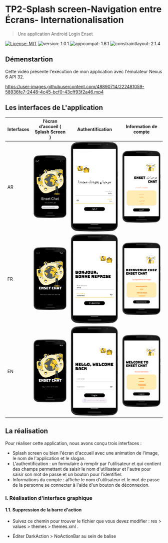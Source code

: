 # TP2-Splash screen-Navigation entre Écrans- Internationalisation
> Une application Android Login Enset

[![License: MIT](https://img.shields.io/badge/License-MIT-yellow.svg)](https://opensource.org/licenses/MIT)
![version: 1.0.1](https://img.shields.io/badge/version-1.0.1-blue)
![appcompat: 1.6.1](https://img.shields.io/badge/appcompat-1.6.1-green)
![constraintlayout: 2.1.4](https://img.shields.io/badge/constraintlayout-2.1.4-red)



## Démenstartion

Cette vidéo présente l'exécution de mon application avec l'émulateur Nexus 6 API 32.

https://user-images.githubusercontent.com/48890714/222481059-58936fe7-2448-4c45-bcf0-43cff93f2a46.mp4


## Les interfaces de L'application 

| Interfaces  | l’écran d’accueil ( Splash Screen )                                                                                 | Authentification                                                                                                    | Information de compte                                                                                               |
|-------------|---------------------------------------------------------------------------------------------------------------------|---------------------------------------------------------------------------------------------------------------------|---------------------------------------------------------------------------------------------------------------------|
| AR          | ![Image](https://github.com/sokainadaabal/MobileDevelopmentTPs/blob/main/LoginEnset/app/Captures/Interface1-ar.png) | ![Image](https://github.com/sokainadaabal/MobileDevelopmentTPs/blob/main/LoginEnset/app/Captures/Interface2-ar.png) | ![Image](https://github.com/sokainadaabal/MobileDevelopmentTPs/blob/main/LoginEnset/app/Captures/Interface3-ar.png) |
| FR          | ![Image](https://github.com/sokainadaabal/MobileDevelopmentTPs/blob/main/LoginEnset/app/Captures/Interface1-fr.png) | ![Image](https://github.com/sokainadaabal/MobileDevelopmentTPs/blob/main/LoginEnset/app/Captures/Interface2-fr.png) | ![Image](https://github.com/sokainadaabal/MobileDevelopmentTPs/blob/main/LoginEnset/app/Captures/Interface3-fr.png) |
| EN          | ![Image](https://github.com/sokainadaabal/MobileDevelopmentTPs/blob/main/LoginEnset/app/Captures/Interface1-en.png) | ![Image](https://github.com/sokainadaabal/MobileDevelopmentTPs/blob/main/LoginEnset/app/Captures/Interface2-en.png) | ![Image](https://github.com/sokainadaabal/MobileDevelopmentTPs/blob/main/LoginEnset/app/Captures/Interface3-en.png) |


## La réalisation 

Pour réaliser cette application, nous avons conçu trois interfaces : 
  - Splash screen ou bien l'écran d'accueil avec une animation de l'image, le nom de l'application et le slogan.
  - L'authentification : un formulaire à remplir par l'utilisateur et qui contient des champs permettant de saisir le nom d'utilisateur et l'autre pour saisir son mot de passe et un bouton pour l'identifier.
  - Informations du compte : affiche le nom d'utilisateur et le mot de passe de la personne se connecter à l'aide d'un bouton de déconnexion.

### I. Réalisation d'interface graphique
#### 1.1. Suppression de la barre d'action

   - Suivez ce chemin pour trouver le fichier que vous devez modifier : res > values > themes > themes.xml .
   - Éditer DarkAction > NoActionBar au sein de balise <style>.  
  
       ```` xml
            <resources>
              <!-- Base application theme. -->
              <style name="Theme.LoginEnset" parent="Theme.MaterialComponents.DayNight.NoActionBar">
                  <!-- Primary brand color. -->
                  <item name="colorPrimary">@color/purple_500</item>
                  <item name="colorPrimaryVariant">@color/MycalorforApp</item>
                  <item name="colorOnPrimary">@color/white</item>
                  <!-- Secondary brand color. -->
                  <item name="colorSecondary">@color/teal_200</item>
                  <item name="colorSecondaryVariant">@color/teal_700</item>
                  <item name="colorOnSecondary">@color/black</item>
                  <!-- Status bar color. -->
                  <item name="android:statusBarColor">?attr/colorPrimaryVariant</item>
                  <!-- Customize your theme here. -->
                  <item name="android:windowContentTransitions">true</item>
              </style>
           </resources>
      ````
  
#### 1.2. Masquer la barre d'état dans l'activite Android 
  
  Masquer la barre de statut dans un studio Android à partir de l'activité spécifique. Ouvrez le fichier Java pour cette activité et ajoutez la ligne simple indiquée ci-dessous, au-dessus de la méthode setContentView() dans onCreate() dans .java du code.
  
  ``` java
        this.getWindow().setFlags(WindowManager.LayoutParams.FLAG_ALT_FOCUSABLE_IM,WindowManager.LayoutParams.FLAG_ALT_FOCUSABLE_IM);
  ```
  
#### 1.3. Concevoir les interfaces 
##### 1.3.1. Splach Screen
  
  Celle-ci contient une image, le nom de l'application et le slogan.
  
  ``` xml
        <ImageView
              android:id="@+id/image"
              android:layout_width="wrap_content"
              android:layout_height="wrap_content"
              android:layout_marginStart="10dp"
              android:layout_marginEnd="10dp"
              android:layout_marginBottom="160dp"
              android:transitionName="logo_image"
              app:layout_constraintBottom_toBottomOf="parent"
              app:layout_constraintEnd_toEndOf="parent"
              app:layout_constraintStart_toStartOf="parent"
              app:layout_constraintTop_toTopOf="parent"
              app:srcCompat="@drawable/connectedworldbro" />

          <TextView
              android:id="@+id/logo"
              android:layout_width="0dp"
              android:layout_height="wrap_content"
              android:layout_marginStart="20dp"
              android:layout_marginEnd="20dp"
              android:layout_marginBottom="10dp"
              android:fontFamily="@font/bungee"
              android:text="@string/logo"
              android:textAlignment="center"
              android:textColor="@color/white"
              android:textSize="50sp"
              android:transitionName="logo_text"
              app:layout_constraintBottom_toTopOf="@+id/slogan"
              app:layout_constraintEnd_toEndOf="parent"
              app:layout_constraintStart_toStartOf="parent" />

          <TextView
              android:id="@+id/slogan"
              android:layout_width="wrap_content"
              android:layout_height="wrap_content"
              android:layout_marginBottom="40dp"
              android:fontFamily="@font/annie_use_your_telescope"
              android:text="@string/slogan"
              android:textAlignment="center"
              android:textColor="@color/white"
              android:textSize="20sp"
              app:layout_constraintBottom_toBottomOf="@+id/image"
              app:layout_constraintEnd_toEndOf="parent"
              app:layout_constraintStart_toStartOf="parent" />
  ```
  
##### 1.3.2. Authentification 
   
 Cette interface contient deux champs de saisie, un button, image et texte.
  
   - ``` Image ```
  
     ``` xml 
          <ImageView
            android:id="@+id/logoImage"
            android:layout_width="150dp"
            android:layout_height="150dp"
            android:layout_gravity="end"
            android:transitionName="logo_image"
            app:srcCompat="@drawable/conversation_pana"/>
     ```
  
  - ``` Text ```
  
     ``` xml 
        <TextView
          android:id="@+id/logoName"
          android:layout_width="wrap_content"
          android:layout_height="wrap_content"
          android:fontFamily="@font/bungee"
          android:transitionName="logo_text"
          android:text="@string/textLogin"
          android:textColor="@color/MycalorforApp"
          android:textSize="40sp" />
     ```
  
  - ``` les champs de saisies ```
  
    ``` xml 
        <com.google.android.material.textfield.TextInputLayout
              android:id="@+id/username"
              android:layout_width="match_parent"
              android:layout_height="wrap_content"
              android:hint="@string/username">

              <com.google.android.material.textfield.TextInputEditText
                  android:layout_width="match_parent"
                  android:layout_height="wrap_content"
                  android:layout_gravity="center"
                  android:layout_marginBottom="20sp"
                  android:backgroundTint="@color/white"
                  android:singleLine="true"
                  android:textColor="@color/MycalorforApp" />

         </com.google.android.material.textfield.TextInputLayout>
    ```
  
   - ``` Button ```
  
      ``` xml 
          <Button
              android:layout_width="200dp"
              android:layout_height="wrap_content"
              android:layout_gravity="center"
              android:layout_marginTop="30dp"
              android:backgroundTint="@color/MycalorforApp"
              android:fontFamily="@font/antic"
              android:hint="@string/button"
              android:textColorHint="@color/white"
              android:textSize="20sp"
              android:textStyle="bold"
              app:cornerRadius="40sp"
              android:onClick="envoyer"/>
      ```
  
  > :warning: **Assurez-vous d'avoir ajouté cette extension dans le fichier de gradle : ``` com.google.android.material:material:1.8.0 ```, dans le but de travailler avec le materiel  design.** 
  
  ##### 1.3.3. Information de compte
  
  Cette interface contient une image, du texte, des infos utilisateur et un bouton à déconnecter.
  
  <img src="https://github.com/sokainadaabal/MobileDevelopmentTPs/blob/main/LoginEnset/app/Captures/Interface3-fr%20.png" style=" height:500px; text-align:center"/>
  
  > :warning: **Toutes les valeurs textuelles sont stockées dans le fichier res > values > strings.xml.** 
  
### II. Animation et Codage de ecran d'acceuil :
#### 2. Associer interface a fichier ``` manifest.xml ```
  
  > Le splash screen est le premier écran, l'écran de lancement de l'application, qui apparaît lorsque l'application est en cours de chargement.
  > Vous devez déclarer que le fichier contenant splach screen correspond à l'activité de démarrage de votre application.
  
  ``` xml 
            <activity
                android:name=".MainActivity"
                android:exported="true"
                android:theme="@style/Theme.App.Starting">
                <intent-filter>
                    <action android:name="android.intent.action.MAIN" />

                    <category android:name="android.intent.category.LAUNCHER" />
                </intent-filter>
            </activity>
  ```
  
 #### 2.2. Créer classe de l'interface  graphique splash screen
  
 ##### 2.2.1. Les éléments d'interface
  
  ``` java
        image = findViewById(R.id.image);
        logo = findViewById(R.id.logo);
        slogan = findViewById(R.id.slogan);
  ```
  
  ##### 2.2.2.  Fichier Animation (Exemple > pour image)
  
  ``` xml
     <?xml version="1.0" encoding="utf-8"?>
    <set xmlns:android="http://schemas.android.com/apk/res/android">
        <translate
            android:fromXDelta="0%"
            android:fromYDelta="100%"
            android:duration="2500"/>

        <alpha android:fromAlpha="0.1"
            android:toAlpha="1.0"
            android:duration="2500"/>
    </set>
  ```
  
  ##### 2.2.3. Classe MainActivity contrôle le splash screen
  
  ``` java 
  public class MainActivity extends AppCompatActivity {
    // variable of splashscreen
    private static int SPLASH_TIME_OUT=5000;

    // variables
    ImageView image;
    TextView logo,slogan;

    // variables for Animation
    Animation toAnim, bottomAnim;

    private String TAG="SplashScreen";
    @Override
    protected void onCreate(Bundle savedInstanceState) {
        super.onCreate(savedInstanceState);
        setContentView(R.layout.activity_main);
        this.getWindow().setFlags(WindowManager.LayoutParams.FLAG_ALT_FOCUSABLE_IM,WindowManager.LayoutParams.FLAG_ALT_FOCUSABLE_IM);
        Log.e(TAG,"OnCreate vient  d'être appelée!");
        Toast.makeText(this,"OnCreate vient  d'être appelée!",Toast.LENGTH_SHORT).show();
        //Animations
        toAnim = AnimationUtils.loadAnimation(this,R.anim.top_animation);
        bottomAnim=AnimationUtils.loadAnimation(this,R.anim.bottom_annimation);
        // hooks
        image = findViewById(R.id.image);
        logo = findViewById(R.id.logo);
        slogan = findViewById(R.id.slogan);
        image.setAnimation(toAnim);
        logo.setAnimation(bottomAnim);
        slogan.setAnimation(bottomAnim);

        new Handler().postDelayed(()->{
                //  This methode will  be executed one the timer is over
                // start your app  login activity
                Intent i = new Intent(MainActivity.this,LoginActivity.class);
                //startActivity(i);
                // close this Activity you can use function  finish
                Pair[] pairs = new Pair[2];
                pairs[0]=new Pair<View,String>(image,"logo_image");
                pairs[1]=new Pair<View,String>(logo,"logo_text");
                ActivityOptions options = ActivityOptions.makeSceneTransitionAnimation(MainActivity.this,pairs);
                startActivity(i,options.toBundle());
        }, SPLASH_TIME_OUT);
    }
  }
  ```
  
 pour permettre l'animation partagée, ajoutez au fichier res > values > themes.xml
  
  ``` xml 
    <item name="android:windowContentTransitions">true</item>
  ```
  
 ### III. La navigation entre les activités
  
  Pour passer d'une activité à une autre, nous utilisons ce qui suit :
  
  - Pour but de naviger entre les activités , passer des parametre d'une activité à une autre et écoyuter et réagir à des invénents extérieurs à l'application on va utilise des Intents.
   
    ```java
       Intent i = new Intent(MainActivity.this,LoginActivity.class);
       startActivity(i);
    ```
    > :warning: **Chaque nouvelle activite doit declarer dans manifest.xml**
  
  - Afin de stocker les données entre les activités, nous utilisons Bundle.
  
    ``` java 
        Bundle bundle = new Bundle();
        bundle.putString("username",username.getEditText().getText().toString().trim());
        bundle.putString("password",password.getEditText().getText().toString().trim());
        intent.putExtras(bundle);
        startActivity(intent);
    ```
  
  - Afin de récupérer des données, nous avons utilser le code suivant :

    ``` java
       Bundle bundle = getIntent().getExtras();
       username.setText(bundle.getString("username"));
       password.setText(bundle.getString("password"));
    ```
  
 ### IV. L'internationnalisation 
  
 > L’internationalisation ou L18N se défini comme un procédé de conception de logiciel ou d’une application et qui permet de l’adapter à différentes langues, régions et cultures sans avoir à apporter des modifications sur le programme. Le terme internationalisation est souvent abrégé en i18n, avec 18 représentant le nombre de caractères entre les lettres i et n dans le mot. Pour rendre votre application multi-langage, il suffit de creer des repertois values-XX( ou XX est le code de langue que l'on souhqite implanter).
 
 - Répertoires contenant le fichier string.xml, le fichier contient les chaînes traduites associées avec les mêmes clés que dans valeurs/strings.xml.  
 - Pour notre cas, nous avons créé deux fichiers, un pour l'anglais et l'autre pour l'arabe.
 - Utilisation de l'éditeur de traduction qui offre `Android studio` pour traiter tous les fichiers de traduction.
  
  ![image](https://user-images.githubusercontent.com/48890714/222532561-b960a218-172c-4e74-81bd-0737f7f6519b.png)
  
   > :warning: **Pour tester, vous n'avez qu'à modifier la langue de votre téléphone.**
  
### V. Utlissation de classe Toast  pour connaitre cycle de vie de
  
 - Une fenêtre de dialogue qui affiche un message pendant 2 (Toast.LENGTH_SHORT) ou 5 (Toast.LENGTH_LONG) secondes est un composant graphique Android
 - On le construit et on l'affiche avec le code.
  
     ``` java 
        Toast leToast = Toast.makeText(leContexte, "texteAAfficher", Toast.LENGTH_LONG);
        leToast.show();
     ```
  
  - Une des méthodes qui construit un Toast est la méthode statique :
  
    ``` java
      public static Toast makeText (Context context, CharSequence text, int duree)
    ```
  
  - Le premier argument est le context de l'application, le deuxieme est le text a afficher et le troisieme c'est la duree LENGTH_LONG ou  LENGTH_SHORT.
    
    > :warning: *Attention construire le Toast ne l'affiche pas : il faut utiliser show().*
  
  
  On va utiliser cette classe pour afficher certains fonctionnalites qui decrit le cycle de vie d'une application: 
  > - OnCreate(): cette méthode permet de réaliser les tâches d’initialisation les plus coûteuse (comme par exemple, créer le layout d’affichage de l’activité). C’est dans cette méthode que doivent être réalisés les traitements à exécuter une seule fois pour toute la vie de l’activité.
  > - onStart(): cette méthode permet de savoir quand une activité va être rendue visible à l’utilisateur.
  > - OnResume(): cette méthode permet de savoir quand une activité va être accessible (y compris quand elle sort d’une pause).
  > - OnPause() : cette méthode permet de savoir quand une activité n’est plus active pour l’utilisateur ou passe à un autre activité.
  > - OnRestart() : cette méthode permet de savoir qu’une activité va être à nouveau démarrée après avoir été stoppée.
  > - OnStop(): cette méthode permet de savoir que l’activité va être stoppée et ne sera plus visible de l’utilisateur.
  > - OnDestory():   cette méthode permet de savoir que l’activité va être détruite.
  
  - code a ajouter dans l'interface MainActivity : 
 
  ``` java 
  
    @Override
    protected void onCreate(Bundle savedInstanceState) {
        super.onCreate(savedInstanceState);
        setContentView(R.layout.activity_main);
        Toast.makeText(this,"OnCreate vient  d'être appelée!",Toast.LENGTH_SHORT).show();
    }
  
    @Override
    protected void onStart() {
        super.onStart();
        Log.d(TAG, "onStart vient d'être appelée !");
        Toast.makeText(this, "onStart vient d'être appelée !", Toast.LENGTH_SHORT).show();
    }

    @Override
    protected void onRestart() {
        super.onRestart();
        Log.d(TAG, "onRestart vient d'être appelée !");
        Toast.makeText(this, "onRestart vient d'être appelée !", Toast.LENGTH_SHORT).show();
    }

    @Override
    protected void onResume() {
        super.onResume();
        Log.d(TAG, "onResume vient d'être appelée !");
        Toast.makeText(this, "onResume vient d'être appelée !", Toast.LENGTH_SHORT).show();
    }

    @Override
    protected void onPause() {
        super.onPause();
        Log.d(TAG, "onPause vient d'être appelée !");
        Toast.makeText(this, "onPause vient d'être appelée !", Toast.LENGTH_SHORT).show();
    }

    @Override
    protected void onStop() {
        super.onStop();
        Log.d(TAG, "onStop vient d'être appelée !");
        Toast.makeText(this, "onStop vient d'être appelée !", Toast.LENGTH_SHORT).show();
    }

    @Override
    protected void onDestroy() {
        super.onDestroy();
        Log.d(TAG, "onDestroy vient d'être appelée !");
        Toast.makeText(this, "onDestroy vient d'être appelée !", Toast.LENGTH_SHORT).show();
    }
  
  ```
# Contribuer au projet

<p style="justify">Les contributions sont ce qui fait de la communauté open source un excellent lieu d'apprentissage, d'inspiration et de création. </p>
Nous apprécions beaucoup votre contribution

1. Cloner le projet.
2. Créer votre branche  appler MiseAjour  ( ` git checkout -b feature/AmazingFeatur ` ).
3. Importer vos modifications a votre branche ( `git commit -m 'Add some AmazingFeature'` ).
4. Ajouter à la branche initiale ( `git push origin feature/AmazingFeatur ` ).
5. Ouvrir Pull Request.


# License

[MIT](https://choosealicense.com/licenses/mit/) 
